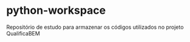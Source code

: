 # python-workspace
Repositório de estudo para armazenar os códigos utilizados no projeto QualificaBEM
